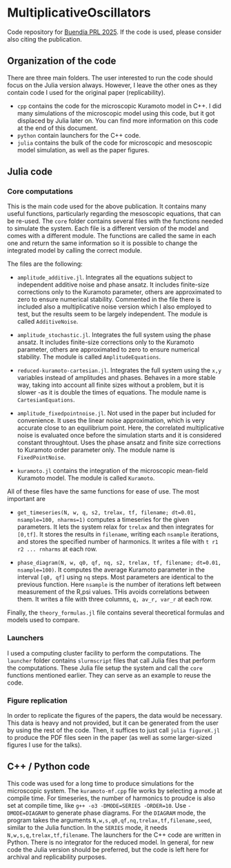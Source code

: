 # MultiplicativeOscillators

Code repository for [Buendía PRL 2025](https://journals.aps.org/prl/abstract/10.1103/PhysRevLett.134.197201). If the code is used, please consider also citing the publication.

## Organization of the code

There are three main folders. The user interested to run the code should focus on the Julia version always. However, I leave the other ones as they contain code I used for the original paper (replicability).

- `cpp` contains the code for the microscopic Kuramoto model in C++. I did many simulations of the microscopic model using this code, but it got displaced by Julia later on. You can find more information on this code at the end of this document.
- `python` contain launchers for the C++ code. 
- `julia` contains the bulk of the code for microscopic and mesoscopic model simulation, as well as the paper figures. 

## Julia code

### Core computations

This is the main code used for the above publication. It contains many useful functions, particularly regarding the mesoscopic equations, that can be re-used. The `core` folder contains several files with the functions needed to simulate the system. Each file is a different version of the model and comes with a different module. The functions are called the same in each one and return the same information so it is possible to change the integrated model by calling the correct module. 

The files are the following:

- `amplitude_additive.jl`. Integrates all the equations subject to independent additive noise and phase ansatz. It includes finite-size corrections only to the Kuramoto parameter, others are approximated to zero to ensure numerical stability. Commented in the file there is included also a multiplicative noise version which I also employed to test, but the results seem to be largely independent. The module is called `AdditiveNoise`.

- `amplitude_stochastic.jl`. Integrates the full system using the phase ansatz. It includes finite-size corrections only to the Kuramoto parameter, others are approximated to zero to ensure numerical stability. The module is called `AmplitudeEquations`.

- `reduced-kuramoto-cartesian.jl`. Integrates the full system using the `x,y` variables instead of amplitudes and phases. Behaves in a more stable way, taking into account all finite sizes without a problem, but it is slower -as it is double the times of equations. The module name is `CartesianEquations`.

- `amplitude_fixedpointnoise.jl`. Not used in the paper but included for convenience. It uses the linear noise approximation, which is very accurate close to an equilibrium point. Here, the correlated multiplicative noise is evaluated once before the simulation starts and it is considered constant throughtout. Uses the phase ansatz and finite size corrections to Kuramoto order parameter only. The module name is `FixedPointNoise`.

- `kuramoto.jl` contains the integration of the microscopic mean-field Kuramoto model. The module is called `Kuramoto`.

All of these files have the same functions for ease of use. The most important are

- `get_timeseries(N, w, q, s2, trelax, tf, filename; dt=0.01, nsample=100, nharms=1)` computes a timeseries for the given parameters. It lets the system relax for `trelax` and then integrates for `[0,tf]`. It stores the results in `filename`, writing each `nsample` iterations, and stores the specified number of harmonics. It writes a file with `t r1 r2 ... rnharms` at each row.

- `phase_diagram(N, w, q0, qf, nq, s2, trelax, tf, filename; dt=0.01, nsample=100)`. It computes the average Kuramoto parameter in the interval `[q0, qf]` using `nq` steps. Most parameters are identical to the previous function. Here `nsample` is the number of iterations left between measurement of the R,psi values. THis avoids correlations between them. It writes a file with three columns, `q, av_r, var_r` at each row.

Finally, the `theory_formulas.jl` file contains several theoretical formulas and models used to compare.

### Launchers

I used a computing cluster facility to perform the computations. The `launcher` folder contains `slurmscript` files that call Julia files that perform the computations. These Julia file setup the system and call the `core` functions mentioned earlier. They can serve as an example to reuse the code. 

### Figure replication

In order to replicate the figures of the papers, the data would be necessary. This data is heavy and not provided, but it can be generated from the user by using the rest of the code. Then, it suffices to just call `julia figureX.jl` to produce the PDF files seen in the paper (as well as some larger-sized figures I use for the talks). 


## C++ / Python code

This code was used for a long time to produce simulations for the microscopic system. The `kuramoto-mf.cpp` file works by selecting a mode at compile time. For timeseries, the number of harmonics to proudce is also set at compile time, like `g++ -o3 -DMODE=SERIES -ORDER=10`. Use `-DMODE=DIAGRAM` to generate phase diagrams. For the `DIAGRAM` mode, the program takes the arguments `N,w,s,q0,qf,nq,trelax,tf,filename,seed`, similar to the Julia function. In the `SERIES` mode, it needs `N,w,s,q,trelax,tf,filename`. The launchers for the C++ code are written in Python. There is no integrator for the reduced model. In general, for new code the Julia version should be preferred, but the code is left here for archival and replicability purposes.


